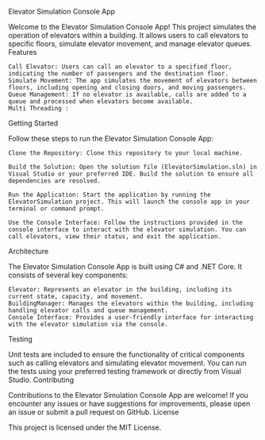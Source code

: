 Elevator Simulation Console App

Welcome to the Elevator Simulation Console App! This project simulates the operation of elevators within a building. It allows users to call elevators to specific floors, simulate elevator movement, and manage elevator queues.
Features

    Call Elevator: Users can call an elevator to a specified floor, indicating the number of passengers and the destination floor.
    Simulate Movement: The app simulates the movement of elevators between floors, including opening and closing doors, and moving passengers.
    Queue Management: If no elevator is available, calls are added to a queue and processed when elevators become available.
    Multi Threading :  

Getting Started

Follow these steps to run the Elevator Simulation Console App:

    Clone the Repository: Clone this repository to your local machine.

    Build the Solution: Open the solution file (ElevatorSimulation.sln) in Visual Studio or your preferred IDE. Build the solution to ensure all dependencies are resolved.

    Run the Application: Start the application by running the ElevatorSimulation project. This will launch the console app in your terminal or command prompt.

    Use the Console Interface: Follow the instructions provided in the console interface to interact with the elevator simulation. You can call elevators, view their status, and exit the application.

Architecture

The Elevator Simulation Console App is built using C# and .NET Core. It consists of several key components:

    Elevator: Represents an elevator in the building, including its current state, capacity, and movement.
    BuildingManager: Manages the elevators within the building, including handling elevator calls and queue management.
    Console Interface: Provides a user-friendly interface for interacting with the elevator simulation via the console.

Testing

Unit tests are included to ensure the functionality of critical components such as calling elevators and simulating elevator movement. You can run the tests using your preferred testing framework or directly from Visual Studio.
Contributing

Contributions to the Elevator Simulation Console App are welcome! If you encounter any issues or have suggestions for improvements, please open an issue or submit a pull request on GitHub.
License

This project is licensed under the MIT License.
